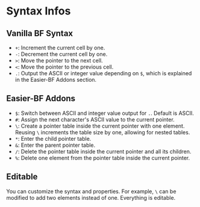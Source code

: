 # Syntax Infos

## Vanilla BF Syntax

- `+`: Increment the current cell by one.
- `-`: Decrement the current cell by one.
- `>`: Move the pointer to the next cell.
- `<`: Move the pointer to the previous cell.
- `.`: Output the ASCII or integer value depending on `$`, which is explained in the Easier-BF Addons section.

## Easier-BF Addons

- `$`: Switch between ASCII and integer value output for `.`. Default is ASCII.
- `#`: Assign the next character's ASCII value to the current pointer.
- `\`: Create a pointer table inside the current pointer with one element. Reusing `\` increments the table size by one, allowing for nested tables.
- `*`: Enter the child pointer table.
- `&`: Enter the parent pointer table.
- `/`: Delete the pointer table inside the current pointer and all its children.
- `%`: Delete one element from the pointer table inside the current pointer.

## Editable

You can customize the syntax and properties. For example, `\` can be modified to add two elements instead of one. Everything is editable.
